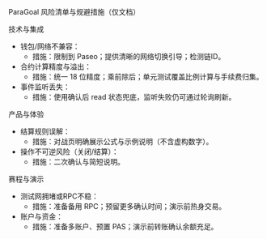 ParaGoal 风险清单与规避措施（仅文档）

技术与集成

- 钱包/网络不兼容：
  - 措施：限制到 Paseo；提供清晰的网络切换引导；检测链ID。
- 合约计算精度与溢出：
  - 措施：统一 18 位精度；乘前除后；单元测试覆盖比例计算与手续费归集。
- 事件监听丢失：
  - 措施：使用确认后 read 状态兜底，监听失败仍可通过轮询刷新。

产品与体验

- 结算规则误解：
  - 措施：对战页明确展示公式与示例说明（不含虚构数字）。
- 操作不可逆风险（关闭/结算）：
  - 措施：二次确认与简短说明。

赛程与演示

- 测试网拥堵或RPC不稳：
  - 措施：准备备用 RPC；预留更多确认时间；演示前热身交易。
- 账户与资金：
  - 措施：准备多账户、预置 PAS；演示前转账确认余额充足。


